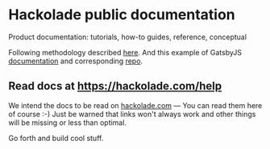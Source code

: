 # Hackolade public documentation

Product documentation: tutorials, how-to guides, reference, conceptual



Following methodology described [here](https://documentation.divio.com/introduction/).  And this example of GatsbyJS [documentation](https://www.gatsbyjs.com/docs/) and corresponding  [repo](https://github.com/gatsbyjs/gatsby/tree/master/docs).



## Read docs at https://hackolade.com/help

We intend the docs to be read on [hackolade.com](https://hackolade.com/help) — You can read them here of course :-) Just be warned that links won't always work and other things will be missing or less than optimal.

Go forth and build cool stuff.
